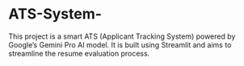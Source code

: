 # ATS-System-
This project is a smart ATS (Applicant Tracking System) powered by Google’s Gemini Pro AI model. It is built using Streamlit and aims to streamline the resume evaluation process.
